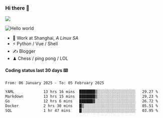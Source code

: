 ### Hi there 👋
![](https://komarev.com/ghpvc/?username=Xuhandsome)


<img src="https://github-readme-stats.vercel.app/api?username=XuHandsome&show_icons=true&theme=merko" alt="Hello world">

<br/>

- 🍻  Work at Shanghai, _A Linux SA_
- ⚡  Python / Vue / Shell
- ✍️  Blogger
- ♟  Chess / ping pong / LOL

#### Coding status last 30 days ⌨️

<!--START_SECTION:waka-->

```txt
From: 06 January 2025 - To: 05 February 2025

YAML             13 hrs 16 mins  ███████▒░░░░░░░░░░░░░░░░░   29.27 %
Markdown         13 hrs 15 mins  ███████▒░░░░░░░░░░░░░░░░░   29.23 %
Go               12 hrs 6 mins   ██████▓░░░░░░░░░░░░░░░░░░   26.72 %
Docker           2 hrs 30 mins   █▒░░░░░░░░░░░░░░░░░░░░░░░   05.51 %
SQL              1 hr 47 mins    █░░░░░░░░░░░░░░░░░░░░░░░░   03.95 %
```

<!--END_SECTION:waka-->
